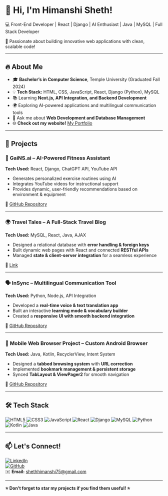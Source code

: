 # 👋 Hi, I'm Himanshi Sheth!  
💻 Front-End Developer | React | Django | AI Enthusiast | Java | MySQL | Full Stack Developer

🚀 Passionate about building innovative web applications with clean, scalable code!  

---

## 🔥 About Me  
- 🎓 **Bachelor’s in Computer Science**, Temple University (Graduated Fall 2024)  
- 💡 **Tech Stack:** HTML, CSS, JavaScript, React, Django (Python), MySQL  
- 📚 Learning **Next.js, API Integration, and Backend Development**  
- 🌍 Exploring AI-powered applications and multilingual communication tools  
- 💬 Ask me about **Web Development and Database Management**
- 🌐 **Check out my website!** [My Portfolio](https://hks30.github.io/portfolio/)

---

## 🌟 Projects  
### 🚀 **GaiNS.ai** – AI-Powered Fitness Assistant  
**Tech Used:** React, Django, ChatGPT API, YouTube API  
- Generates personalized exercise routines using AI  
- Integrates YouTube videos for instructional support  
- Provides dynamic, user-friendly recommendations based on environment & equipment  

🔗 [GitHub Repository](https://github.com/cis3296s24/01-Gains-AI)  

---

### 🌍 **Travel Tales** – A Full-Stack Travel Blog  
**Tech Used:** MySQL, React, Java, AJAX  
- Designed a relational database with **error handling & foreign keys**  
- Built dynamic web pages with React and connected **RESTful APIs**  
- Managed **state & client-server integration** for a seamless experience  

🔗 [Link](https://cis-linux2.temple.edu/tomcat10/fa24_3308_tur08798/index.html#/home)  

---

### 🗣️ **InSync** – Multilingual Communication Tool  
**Tech Used:** Python, Node.js, API Integration  
- Developed a **real-time voice & text translation app**  
- Built an interactive **learning mode & vocabulary builder**  
- Created a **responsive UI with smooth backend integration**  

🔗 [GitHub Repository](https://github.com/capstone-projects-2024-fall/aldwairi-projects-insync-language-translator.git)  

---

### 📱 **Mobile Web Browser Project** – Custom Android Browser  
**Tech Used:** Java, Kotlin, RecyclerView, Intent System  
- Designed a **tabbed browsing system** with **URL correction**  
- Implemented **bookmark management & persistent storage**  
- Synced **TabLayout & ViewPager2** for smooth navigation  

🔗 [GitHub Repository](https://github.com/Hks30/MobileBrowser.git)  

---

## 🛠️ **Tech Stack**  
![HTML5](https://img.shields.io/badge/HTML5-%23E34F26.svg?style=flat-square&logo=html5&logoColor=white)
![CSS3](https://img.shields.io/badge/CSS3-%231572B6.svg?style=flat-square&logo=css3&logoColor=white)
![JavaScript](https://img.shields.io/badge/JavaScript-%23F7DF1E.svg?style=flat-square&logo=javascript&logoColor=black)
![React](https://img.shields.io/badge/React-%2361DAFB.svg?style=flat-square&logo=react&logoColor=black)
![Django](https://img.shields.io/badge/Django-%23092E20.svg?style=flat-square&logo=django&logoColor=white)
![MySQL](https://img.shields.io/badge/MySQL-%2300f.svg?style=flat-square&logo=mysql&logoColor=white)
![Python](https://img.shields.io/badge/Python-%233776AB.svg?style=flat-square&logo=python&logoColor=white)
![Kotlin](https://img.shields.io/badge/Kotlin-%230095D5.svg?style=flat-square&logo=kotlin&logoColor=white)
![Java](https://img.shields.io/badge/Java-%23ED8B00.svg?style=flat-square&logo=java&logoColor=white)

---

## 📫 **Let's Connect!**  
[![LinkedIn](https://img.shields.io/badge/LinkedIn-%230077B5.svg?style=flat-square&logo=linkedin&logoColor=white)](https://www.linkedin.com/in/himanshi-sheth-423627257/)  
[![GitHub](https://img.shields.io/badge/GitHub-%23181717.svg?style=flat-square&logo=github&logoColor=white)](https://github.com/Hks30)  
✉️ **Email:** shethhimanshi75@gmail.com  

---

**⭐ Don’t forget to star my projects if you find them useful! ⭐**  
